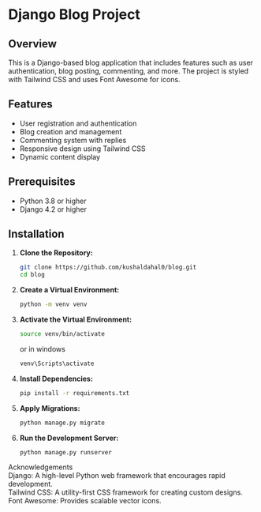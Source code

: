 # Django Blog Project

## Overview

This is a Django-based blog application that includes features such as user authentication, blog posting, commenting, and more. The project is styled with Tailwind CSS and uses Font Awesome for icons.

## Features

- User registration and authentication
- Blog creation and management
- Commenting system with replies
- Responsive design using Tailwind CSS
- Dynamic content display

## Prerequisites

- Python 3.8 or higher
- Django 4.2 or higher


## Installation

1. **Clone the Repository:**

   ```bash
   git clone https://github.com/kushaldahal0/blog.git
   cd blog
   ```
2. **Create a Virtual Environment:**

   ```bash
   python -m venv venv
   ```

3. **Activate the Virtual Environment:**
   ```bash
   source venv/bin/activate
   ```
   or in windows
   ```cmd
   venv\Scripts\activate
   ```
4. **Install Dependencies:**
   ```bash
   pip install -r requirements.txt
   ```
5. **Apply Migrations:**
   ```bash
   python manage.py migrate
   ```
6. **Run the Development Server:**
   ```bash
   python manage.py runserver
   ```
Acknowledgements<br>
Django: A high-level Python web framework that encourages rapid development.<br>
Tailwind CSS: A utility-first CSS framework for creating custom designs.<br>
Font Awesome: Provides scalable vector icons.
